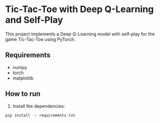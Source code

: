 # Tic-Tac-Toe with Deep Q-Learning and Self-Play

This project implements a Deep Q-Learning model with self-play for the game Tic-Tac-Toe using PyTorch. 

## Requirements

- numpy
- torch
- matplotlib

## How to run

1. Install the dependencies:

```sh
pip install -r requirements.txt
